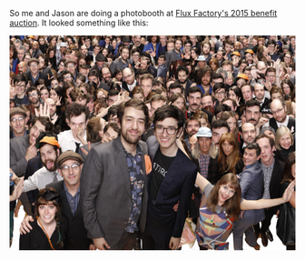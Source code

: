 So me and Jason are doing a photobooth at [Flux Factory's 2015 benefit auction](http://www.fluxfactory.org/fluxers/save-the-date-flux-not-so-silent-auction-2015/). It looked something like this:

![actual](actual.jpg)
